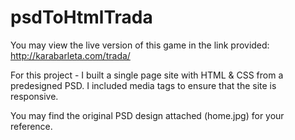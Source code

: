 # psdToHtmlTrada
You may view the live version of this game in the link provided: http://karabarleta.com/trada/

For this project - I built a single page site with HTML & CSS from a predesigned PSD. I included media tags to ensure that the site is responsive. 

You may find the original PSD design attached (home.jpg) for your reference.
